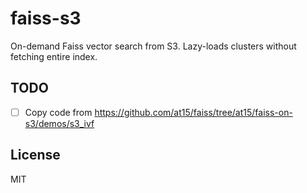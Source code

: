 # faiss-s3

On-demand Faiss vector search from S3. Lazy-loads clusters without fetching entire index.

## TODO

- [ ] Copy code from https://github.com/at15/faiss/tree/at15/faiss-on-s3/demos/s3_ivf

## License

MIT